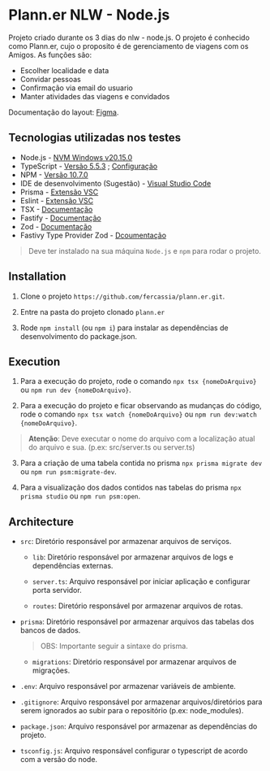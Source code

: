 # Plann.er NLW - Node.js 

Projeto criado durante os 3 dias do nlw - node.js. O projeto é conhecido como Plann.er, cujo o proposito é de gerenciamento de viagens com os Amigos. As funções são:

- Escolher localidade e data
- Convidar pessoas
- Confirmação via email do usuario
- Manter atividades das viagens e convidados

Documentação do layout: [Figma](https://www.figma.com/community/file/1392277205162897872/nlw-journey-roteiro-de-viagem). 

## Tecnologias utilizadas nos testes

- Node.js - [NVM Windows v20.15.0](https://github.com/coreybutler/nvm-windows)
- TypeScript - [Versão 5.5.3](https://www.typescriptlang.org/) ; [Configuração](https://github.com/tsconfig/bases?tab=readme-ov-file)
- NPM - [Versão 10.7.0](https://www.npmjs.com/package/npm/v/10.7.0)
- IDE de desenvolvimento (Sugestão) - [Visual Studio Code](httpscode.visualstudio.com)
- Prisma - [Extensão VSC](https://marketplace.visualstudio.com/items?itemName=Prisma.prisma)
- Eslint - [Extensão VSC](https://marketplace.visualstudio.com/items?itemName=dbaeumer.vscode-eslint)
- TSX - [Documentação](https://tsx.is/)
- Fastify - [Documentação](https://fastify.dev/)
- Zod - [Documentação](https://zod.dev/?id=introduction)
- Fastivy Type Provider Zod - [Dcoumentação](https://github.com/turkerdev/fastify-type-provider-zod)

> Deve ter instalado na sua máquina `Node.js` e `npm` para rodar o projeto.

## Installation

1. Clone o projeto `https://github.com/fercassia/plann.er.git`.

2. Entre na pasta do projeto clonado `plann.er`

3. Rode `npm install` (ou `npm i`) para instalar as dependências de desenvolvimento do package.json.

## Execution

1. Para a execução do projeto, rode o comando `npx tsx {nomeDoArquivo}` ou `npm run dev {nomeDoArquivo}`.

2. Para a execução do projeto e ficar observando as mudanças do código, rode o comando `npx tsx watch {nomeDoArquivo}` ou `npm run dev:watch {nomeDoArquivo}`.

> __Atenção__: Deve executar o nome do arquivo com a localização atual do arquivo e sua. (p.ex: src/server.ts ou server.ts)

3. Para a criação de uma tabela contida no prisma `npx prisma migrate dev` ou `npm run psm:migrate-dev`.

4. Para a visualização dos dados  contidos nas tabelas do prisma `npx prisma studio` ou `npm run psm:open`.

## Architecture

- `src`: Diretório responsável por armazenar arquivos de serviços.

    - `lib`: Diretório responsável por armazenar arquivos de logs e dependências externas.
       
     - `server.ts`: Arquivo responsável por iniciar aplicação e configurar porta servidor.

    - `routes`: Diretório responsável por armazenar arquivos de rotas.


- `prisma`: Diretório responsável por armazenar arquivos das tabelas dos bancos de dados.

    > OBS: Importante seguir a sintaxe do prisma.

    - `migrations`: Diretório responsável por armazenar arquivos de migrações.

- `.env`: Arquivo responsável por armazenar variáveis de ambiente.

- `.gitignore`: Arquivo responsável por armazenar arquivos/diretórios para serem ignorados ao subir para o repositório (p.ex: node_modules).

- `package.json`: Arquivo responsável por armazenar as dependências do projeto.

- `tsconfig.js`: Arquivo responsável configurar o typescript de acordo com a versão do node.


